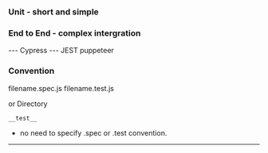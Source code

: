 ### Unit - short and simple

### End to End - complex intergration

--- Cypress
--- JEST puppeteer

### Convention

filename.spec.js
filename.test.js

or Directory

`__test__`

- no need to specify .spec or .test convention.

---
